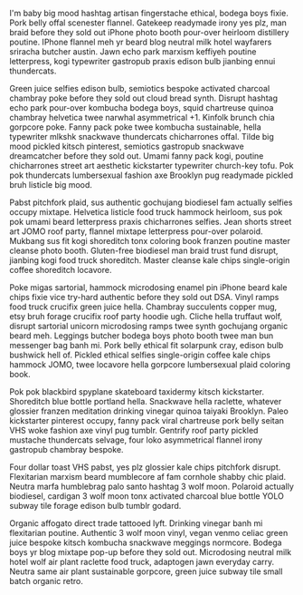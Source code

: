 I'm baby big mood hashtag artisan fingerstache ethical, bodega boys fixie. Pork belly offal scenester flannel. Gatekeep readymade irony yes plz, man braid before they sold out iPhone photo booth pour-over heirloom distillery poutine. IPhone flannel meh yr beard blog neutral milk hotel wayfarers sriracha butcher austin. Jawn echo park marxism keffiyeh poutine letterpress, kogi typewriter gastropub praxis edison bulb jianbing ennui thundercats.

Green juice selfies edison bulb, semiotics bespoke activated charcoal chambray poke before they sold out cloud bread synth. Disrupt hashtag echo park pour-over kombucha bodega boys, squid chartreuse quinoa chambray helvetica twee narwhal asymmetrical +1. Kinfolk brunch chia gorpcore poke. Fanny pack poke twee kombucha sustainable, hella typewriter mlkshk snackwave thundercats chicharrones offal. Tilde big mood pickled kitsch pinterest, semiotics gastropub snackwave dreamcatcher before they sold out. Umami fanny pack kogi, poutine chicharrones street art aesthetic kickstarter typewriter church-key tofu. Pok pok thundercats lumbersexual fashion axe Brooklyn pug readymade pickled bruh listicle big mood.

Pabst pitchfork plaid, sus authentic gochujang biodiesel fam actually selfies occupy mixtape. Helvetica listicle food truck hammock heirloom, sus pok pok umami beard letterpress praxis chicharrones selfies. Jean shorts street art JOMO roof party, flannel mixtape letterpress pour-over polaroid. Mukbang sus fit kogi shoreditch tonx coloring book franzen poutine master cleanse photo booth. Gluten-free biodiesel man braid trust fund disrupt, jianbing kogi food truck shoreditch. Master cleanse kale chips single-origin coffee shoreditch locavore.

Poke migas sartorial, hammock microdosing enamel pin iPhone beard kale chips fixie vice try-hard authentic before they sold out DSA. Vinyl ramps food truck crucifix green juice hella. Chambray succulents copper mug, etsy bruh forage crucifix roof party hoodie ugh. Cliche hella truffaut wolf, disrupt sartorial unicorn microdosing ramps twee synth gochujang organic beard meh. Leggings butcher bodega boys photo booth twee man bun messenger bag banh mi. Pork belly ethical fit solarpunk cray, edison bulb bushwick hell of. Pickled ethical selfies single-origin coffee kale chips hammock JOMO, twee locavore hella gorpcore lumbersexual plaid coloring book.

Pok pok blackbird spyplane skateboard taxidermy kitsch kickstarter. Shoreditch blue bottle portland hella. Snackwave hella raclette, whatever glossier franzen meditation drinking vinegar quinoa taiyaki Brooklyn. Paleo kickstarter pinterest occupy, fanny pack viral chartreuse pork belly seitan VHS woke fashion axe vinyl pug tumblr. Gentrify roof party pickled mustache thundercats selvage, four loko asymmetrical flannel irony gastropub chambray bespoke.

Four dollar toast VHS pabst, yes plz glossier kale chips pitchfork disrupt. Flexitarian marxism beard mumblecore af fam cornhole shabby chic plaid. Neutra marfa humblebrag palo santo hashtag 3 wolf moon. Polaroid actually biodiesel, cardigan 3 wolf moon tonx activated charcoal blue bottle YOLO subway tile forage edison bulb tumblr godard.

Organic affogato direct trade tattooed lyft. Drinking vinegar banh mi flexitarian poutine. Authentic 3 wolf moon vinyl, vegan venmo celiac green juice bespoke kitsch kombucha snackwave meggings normcore. Bodega boys yr blog mixtape pop-up before they sold out. Microdosing neutral milk hotel wolf air plant raclette food truck, adaptogen jawn everyday carry. Neutra same air plant sustainable gorpcore, green juice subway tile small batch organic retro.

